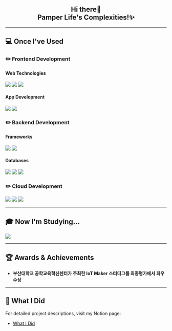 <div align="center">
  <h2>Hi there👋 <br/> Pamper Life's Complexities!✨</h2>
</div>

---

## 💻 Once I've Used

### ✏️ Frontend Development

#### Web Technologies
<p>
  <img src="https://img.shields.io/badge/React-61DAFB?style=flat-square&logo=React&logoColor=white">
  <img src="https://img.shields.io/badge/Next.js-000000?style=flat-square&logo=Next.js&logoColor=white">
  <img src="https://img.shields.io/badge/Tailwind_CSS-06B6D4?style=flat-square&logo=TailwindCSS&logoColor=white">
</p>

#### App Development
<p>
  <img src="https://img.shields.io/badge/Swift-F05138?style=flat-square&logo=Swift&logoColor=white">
  <img src="https://img.shields.io/badge/Kotlin-0095D5?style=flat-square&logo=Kotlin&logoColor=white">
</p>

### ✏️ Backend Development

#### Frameworks
<p>
  <img src="https://img.shields.io/badge/Node.js-339933?style=flat-square&logo=Node.js&logoColor=white">
  <img src="https://img.shields.io/badge/NestJS-E0234E?style=flat-square&logo=nestjs&logoColor=white">
</p>

#### Databases
<p>
  <img src="https://img.shields.io/badge/MongoDB-47A248?style=flat-square&logo=MongoDB&logoColor=white">
  <img src="https://img.shields.io/badge/MySQL-4479A1?style=flat-square&logo=MySQL&logoColor=white">
  <img src="https://img.shields.io/badge/PostgreSQL-4169E1?style=flat-square&logo=PostgreSQL&logoColor=white">
</p>

### ✏️ Cloud Development
<p>
  <img src="https://img.shields.io/badge/Firebase-FFCA28?style=flat-square&logo=Firebase&logoColor=white">
  <img src="https://img.shields.io/badge/AWS-232F3E?style=flat-square&logo=AmazonAWS&logoColor=white">
  <img src="https://img.shields.io/badge/Naver_Cloud-03C75A?style=flat-square&logo=Naver&logoColor=white">
</p>

---

## 🎓 Now I'm Studying...
<p>
  <img src="https://img.shields.io/badge/Spring_Boot-6DB33F?style=flat-square&logo=Spring&logoColor=white">
</p>

---

## 🏆 Awards & Achievements

- **부산대학교 공학교육혁신센터가 주최한 IoT Maker 스터디그룹 최종평가에서 최우수상**

---

## 📜 What I Did

For detailed project descriptions, visit my Notion page:

- [What I Did]([https://confirmed-sulfur-5eb.notion.site/What-I-Did-7711937f48274b0c88a5194f6e4933ea](https://confirmed-sulfur-5eb.notion.site/MinKyoung-Kim-1100df77f77f804399b1fca37f1a2043?pvs=4))
